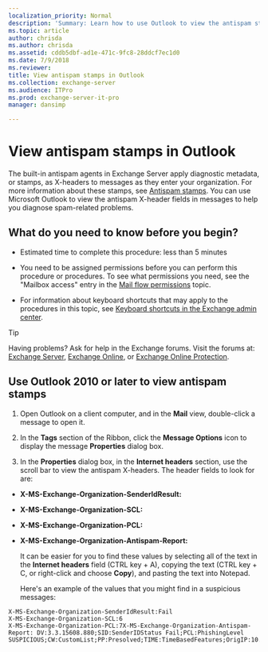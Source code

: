 ```yaml
---
localization_priority: Normal
description: 'Summary: Learn how to use Outlook to view the antispam stamps that Exchange Server 2016 and Exchange Server 2019 applied to an email message.'
ms.topic: article
author: chrisda
ms.author: chrisda
ms.assetid: cddb5dbf-ad1e-471c-9fc8-28ddcf7ec1d0
ms.date: 7/9/2018
ms.reviewer: 
title: View antispam stamps in Outlook
ms.collection: exchange-server
ms.audience: ITPro
ms.prod: exchange-server-it-pro
manager: dansimp

---
```


# View antispam stamps in Outlook

The built-in antispam agents in Exchange Server apply diagnostic metadata, or stamps, as X-headers to messages as they enter your organization. For more information about these stamps, see [Antispam stamps](antispam-stamps.md). You can use Microsoft Outlook to view the antispam X-header fields in messages to help you diagnose spam-related problems.

## What do you need to know before you begin?

- Estimated time to complete this procedure: less than 5 minutes

- You need to be assigned permissions before you can perform this procedure or procedures. To see what permissions you need, see the "Mailbox access" entry in the [Mail flow permissions](../../permissions/feature-permissions/mail-flow-permissions.md) topic.

- For information about keyboard shortcuts that may apply to the procedures in this topic, see [Keyboard shortcuts in the Exchange admin center](../../about-documentation/exchange-admin-center-keyboard-shortcuts.md).

> [!TIP]
> Having problems? Ask for help in the Exchange forums. Visit the forums at: [Exchange Server](https://go.microsoft.com/fwlink/p/?linkId=60612), [Exchange Online](https://go.microsoft.com/fwlink/p/?linkId=267542), or [Exchange Online Protection](https://go.microsoft.com/fwlink/p/?linkId=285351).

## Use Outlook 2010 or later to view antispam stamps

1. Open Outlook on a client computer, and in the **Mail** view, double-click a message to open it.

2. In the **Tags** section of the Ribbon, click the **Message Options** icon to display the message **Properties** dialog box.

3. In the **Properties** dialog box, in the **Internet headers** section, use the scroll bar to view the antispam X-headers. The header fields to look for are:

  - **X-MS-Exchange-Organization-SenderIdResult:**

  - **X-MS-Exchange-Organization-SCL:**

  - **X-MS-Exchange-Organization-PCL:**

  - **X-MS-Exchange-Organization-Antispam-Report:**

    It can be easier for you to find these values by selecting all of the text in the **Internet headers** field (CTRL key + A), copying the text (CTRL key + C, or right-click and choose **Copy**), and pasting the text into Notepad.

    Here's an example of the values that you might find in a suspicious messages:

  ```
  X-MS-Exchange-Organization-SenderIdResult:Fail
  X-MS-Exchange-Organization-SCL:6
  X-MS-Exchange-Organization-PCL:7X-MS-Exchange-Organization-Antispam-Report: DV:3.3.15608.880;SID:SenderIDStatus Fail;PCL:PhishingLevel SUSPICIOUS;CW:CustomList;PP:Presolved;TIME:TimeBasedFeatures;OrigIP:10.1.1.1
  ```



